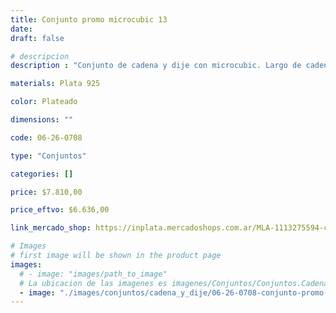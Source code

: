 ```yaml
---
title: Conjunto promo microcubic 13
date: 
draft: false

# descripcion
description : "Conjunto de cadena y dije con microcubic. Largo de cadena 40, 45 o 50 cm a elección"

materials: Plata 925

color: Plateado

dimensions: ""

code: 06-26-0708

type: "Conjuntos"

categories: []

price: $7.810,00

price_eftvo: $6.636,00

link_mercado_shop: https://inplata.mercadoshops.com.ar/MLA-1113275594-conjunto-cadena-y-dije-de-plata-promo-microcubic-13-_JM

# Images
# first image will be shown in the product page
images:
  # - image: "images/path_to_image"
  # La ubicacion de las imagenes es imagenes/Conjuntos/Conjuntos.Cadena y Dije/06-26-0708-conjunto-promo-microcubic-13
  - image: "./images/conjuntos/cadena_y_dije/06-26-0708-conjunto-promo-microcubic-13.jpg"
---
```

